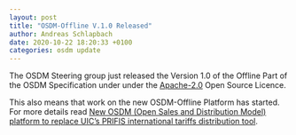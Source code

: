 ```yaml
---
layout: post
title: "OSDM-Offline V.1.0 Released"
author: Andreas Schlapbach
date: 2020-10-22 18:20:33 +0100
categories: osdm update
---
```


The OSDM Steering group just released the Version 1.0 of the Offline Part of the OSDM Specification under
under the [Apache-2.0](https://www.apache.org/licenses/LICENSE-2.0.html) Open Source Licence.

This also means that work on the new OSDM-Offline Platform has started. For more details read
[New OSDM (Open Sales and Distribution Model) platform to replace UIC’s PRIFIS international tariffs distribution tool](https://uic.org/com/enews/article/uic-revamps-its-prifis-international-tariffs-tool-to-osdm-platform-provided-by).
